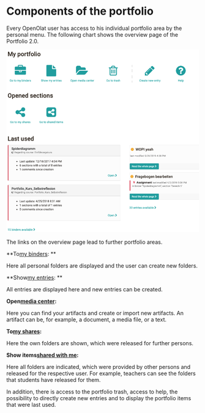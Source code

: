# Components of the portfolio

Every OpenOlat user has access to his individual portfolio area by the
personal menu. The following chart shows the overview page of the Portfolio
2.0.

![](assets/eP_Overview_EN.png)

  

The links on the overview page lead to further portfolio areas.

 **To[my binders](My+portfolio+binders.html): **

Here all personal folders are displayed and the user can create new folders.

 **Show[my entries](My+entries.html):  **

All entries are displayed here and new entries can be created.

 **Open[media center](Media+center.html):**

Here you can find your artifacts and create or import new artifacts. An
artifact can be, for example, a document, a media file, or a text.

 **To[my shares](Shared+by+me.html):**

Here the own folders are shown, which were released for further persons.

 **Show items[shared with me](Shared+with+me.html):**

Here all folders are indicated, which were provided by other persons and
released for the respective user. For example, teachers can see the folders
that students have released for them.

  

In addition, there is access to the portfolio trash, access to help, the
possibility to directly create new entries and to display the portfolio items
that were last used.

  

